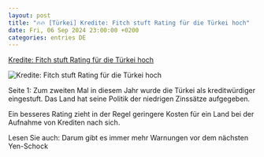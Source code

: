 ```yaml
---
layout: post
title: "🔥🔥 [Türkei] Kredite: Fitch stuft Rating für die Türkei hoch"
date: Fri, 06 Sep 2024 23:00:00 +0200
categories: entries DE
---
```

[Kredite: Fitch stuft Rating für die Türkei hoch](https://www.wiwo.de/politik/ausland/kredite-fitch-stuft-rating-fuer-die-tuerkei-hoch/29981716.html)

![Kredite: Fitch stuft Rating für die Türkei hoch](https://www.wiwo.de/images/fitch-stuft-rating-fuer-die-tuerkei-hoch/29981710/1-format11240.jpg)

Seite 1: Zum zweiten Mal in diesem Jahr wurde die Türkei als kreditwürdiger eingestuft. Das Land hat seine Politik der niedrigen Zinssätze aufgegeben.

Ein besseres Rating zieht in der Regel geringere Kosten für ein Land bei der Aufnahme von Krediten nach sich.



Lesen Sie auch: Darum gibt es immer mehr Warnungen vor dem nächsten Yen-Schock

